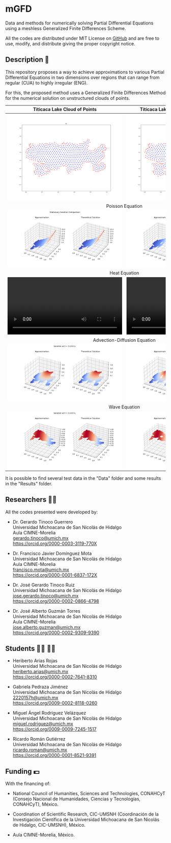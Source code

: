 # mGFD
Data and methods for numerically solving Partial Differential Equations using a meshless Generalized Finite Differences Scheme.

All the codes are distributed under MIT License on [GitHub](https://github.com/gstinoco/mGFD) and are free to use, modify, and distribute giving the proper copyright notice.

## Description :memo:
This repository proposes a way to achieve approximations to various Partial Differential Equations in two dimensions over regions that can range from regular (CUA) to highly irregular (ENG).

For this, the proposed method uses a Generalized Finite Differences Method for the numerical solution on unstructured clouds of points.

<table border="0">
    <tr>
        <th style="text-align: center;">Titicaca Lake Cloud of Points</th>
        <th style="text-align: center;">Titicaca Lake Cloud of Points with Holes</th>
    </tr>
    <tr>
        <th><img src="Data/Clouds/TIT.png" alt="Titicaca Lake"></th>            <th><img src="Data/Holes/TIT.png" alt="Titicaca Lake with Holes"></th>
    </tr>
    <tr>
        <td colspan="2" style="text-align: center;">Poisson Equation</td>
    <tr>
    <tr>
        <td><img src="Results/Clouds/Poisson/TIT/Solution.png"></td>
        <td><img src="Results/Holes/Poisson/TIT/Solution.png"></td>
    </tr>
    <tr>
        <td colspan="2" style="text-align: center;">Heat Equation</td>
    <tr>
    <tr>
        <td><video src='/Results/Clouds/Heat/TIT/Solution.mp4' width=360/></td>
        <td><video src='/Results/Holes/Heat/TIT/Solution.mp4' width=360/></td>
    </tr>
    <tr>
        <td colspan="2" style="text-align: center;">Advection-Diffusion Equation</td>
    <tr>
    <tr>
        <td><img src="Results/Clouds/Advection-Diffusion/TIT/Solution_0.33s.png"></td>
        <td><img src="Results/Holes/Advection-Diffusion/TIT/Solution_0.33s.png"></td>
    </tr>
    <tr>
        <td colspan="2" style="text-align: center;">Wave Equation</td>
    <tr>
    <tr>
        <td><img src="Results/Clouds/Wave/TIT/Solution_0.33s.png"></td>
        <td><img src="Results/Holes/Wave/TIT/Solution_0.33s.png"></td>
    </tr>
</table>


It is possible to find several test data in the "Data" folder and some results in the "Results" folder.

## Researchers :scientist:
All the codes presented were developed by:
    
  - Dr. Gerardo Tinoco Guerrero<br>
    Universidad Michoacana de San Nicolás de Hidalgo<br>
    Aula CIMNE-Morelia<br>
    gerardo.tinoco@umich.mx<br>
    https://orcid.org/0000-0003-3119-770X

  - Dr. Francisco Javier Domínguez Mota<br>
    Universidad Michoacana de San Nicolás de Hidalgo<br>
    Aula CIMNE-Morelia<br>
    francisco.mota@umich.mx<br>
    https://orcid.org/0000-0001-6837-172X
  
  - Dr. José Gerardo Tinoco Ruiz<br>
    Universidad Michoacana de San Nicolás de Hidalgo<br>
    jose.gerardo.tinoco@umich.mx<br>
    https://orcid.org/0000-0002-0866-4798

  - Dr. José Alberto Guzmán Torres<br>
    Universidad Michoacana de San Nicolás de Hidalgo<br>
    Aula CIMNE-Morelia<br>
    jose.alberto.guzman@umich.mx<br>
    https://orcid.org/0000-0002-9309-9390

## Students :man_student: :woman_student:
  - Heriberto Arias Rojas<br>
    Universidad Michoacana de San Nicolás de Hidalgo<br>
    heriberto.arias@umich.mx<br>
    https://orcid.org/0000-0002-7641-8310

  - Gabriela Pedraza Jiménez<br>
    Universidad Michoacana de San Nicolás de Hidalgo<br>
    2220157h@umich.mx<br>
    https://orcid.org/0009-0002-8118-0260
  
  - Miguel Ángel Rodríguez Velázquez<br>
    Universidad Michoacana de San Nicolás de Hidalgo<br>
    miguel.rodriguez@umich.mx<br>
    https://orcid.org/0009-0009-7245-1517
  
  - Ricardo Román Gutiérrez<br>
    Universidad Michoacana de San Nicolás de Hidalgo<br>
    ricardo.roman@umich.mx<br>
    https://orcid.org/0000-0001-8521-9391

## Funding :dollar:
With the financing of:

  - National Council of Humanities, Sciences and Technologies, CONAHCyT (Consejo Nacional de Humanidades, Ciencias y Tecnologías, CONAHCyT), México.
  
  - Coordination of Scientific Research, CIC-UMSNH (Coordinación de la Investigación Científica de la Universidad Michoacana de San Nicolás de Hidalgo, CIC-UMSNH), México.
  
  - Aula CIMNE-Morelia, México.
